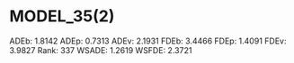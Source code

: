 # MODEL_35(2)

ADEb: 1.8142
ADEp: 0.7313
ADEv: 2.1931
FDEb: 3.4466
FDEp: 1.4091
FDEv: 3.9827
Rank: 337
WSADE: 1.2619
WSFDE: 2.3721